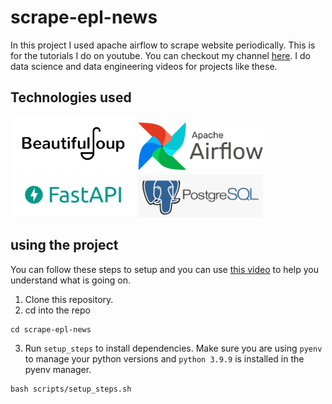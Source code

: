 # scrape-epl-news
In this project I used apache airflow to scrape website periodically. This is for the tutorials I do on youtube. You can checkout my channel [here](https://www.youtube.com/channel/UCzSlSeJ4XH4bWH79DKmIxjg). I do data science and data engineering videos for projects like these.
## Technologies used
<img src="images/beautifulsoup.png" alt="Apache Airflow" width="200"/>
<img src="images/AirflowLogo.png" alt="BeautifulSoup" width="200"/>
<img src="images/fastapi.png" alt="fast api" width="200"/>
<img src="images/postgresql.png" alt="postgresql" width="200"/>

## using the project
You can follow these steps to setup and you can use [this video]() to help you understand what is going on.
1. Clone this repository.
2. cd into the repo 
```
cd scrape-epl-news
```
3. Run `setup_steps` to install dependencies. Make sure you are using `pyenv` to manage your python versions and `python 3.9.9` is installed in the pyenv manager.
```
bash scripts/setup_steps.sh
```